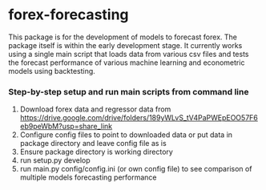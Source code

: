 # forex-forecasting 
This package is for the development of models to forecast forex. The package 
itself is within the early development stage. It currently works using a single
main script that loads data from various csv files and tests the forecast 
performance of various machine learning and econometric models using backtesting. 


### Step-by-step setup and run main scripts from command line 
1) Download forex data and regressor data from 
https://drive.google.com/drive/folders/189yWLvS_tV4PaPWEpEOO57F6eb9peWbM?usp=share_link
2) Configure config files to point to downloaded data or put data in package 
directory and leave config file as is
3) Ensure package directory is working directory
4) run setup.py develop 
5) run main.py config/config.ini (or own config file) to see comparison of 
multiple models forecasting performance




